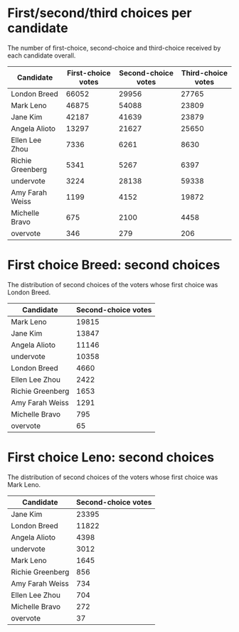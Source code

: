 # First/second/third choices per candidate
The number of first-choice, second-choice and third-choice received by each candidate overall.

Candidate | First-choice votes | Second-choice votes | Third-choice votes
--------- | ------------------ | ------------------- | ------------------
London Breed|66052|29956|27765
Mark Leno|46875|54088|23809
Jane Kim|42187|41639|23879
Angela Alioto|13297|21627|25650
Ellen Lee Zhou|7336|6261|8630
Richie Greenberg|5341|5267|6397
undervote|3224|28138|59338
Amy Farah Weiss|1199|4152|19872
Michelle Bravo|675|2100|4458
overvote|346|279|206


# First choice Breed: second choices
The distribution of second choices of the voters whose first choice was London Breed.

Candidate | Second-choice votes
--------- | -------------------
Mark Leno|19815
Jane Kim|13847
Angela Alioto|11146
undervote|10358
London Breed|4660
Ellen Lee Zhou|2422
Richie Greenberg|1653
Amy Farah Weiss|1291
Michelle Bravo|795
overvote|65


# First choice Leno: second choices
The distribution of second choices of the voters whose first choice was Mark Leno.

Candidate | Second-choice votes
--------- | -------------------
Jane Kim|23395
London Breed|11822
Angela Alioto|4398
undervote|3012
Mark Leno|1645
Richie Greenberg|856
Amy Farah Weiss|734
Ellen Lee Zhou|704
Michelle Bravo|272
overvote|37
